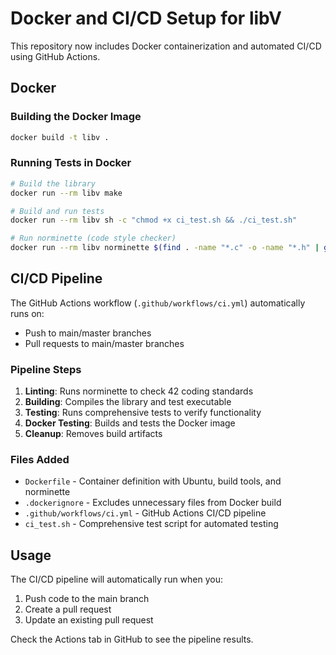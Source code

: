 # Docker and CI/CD Setup for libV

This repository now includes Docker containerization and automated CI/CD using GitHub Actions.

## Docker

### Building the Docker Image

```bash
docker build -t libv .
```

### Running Tests in Docker

```bash
# Build the library
docker run --rm libv make

# Build and run tests
docker run --rm libv sh -c "chmod +x ci_test.sh && ./ci_test.sh"

# Run norminette (code style checker)
docker run --rm libv norminette $(find . -name "*.c" -o -name "*.h" | grep -v test)
```

## CI/CD Pipeline

The GitHub Actions workflow (`.github/workflows/ci.yml`) automatically runs on:
- Push to main/master branches
- Pull requests to main/master branches

### Pipeline Steps

1. **Linting**: Runs norminette to check 42 coding standards
2. **Building**: Compiles the library and test executable
3. **Testing**: Runs comprehensive tests to verify functionality
4. **Docker Testing**: Builds and tests the Docker image
5. **Cleanup**: Removes build artifacts

### Files Added

- `Dockerfile` - Container definition with Ubuntu, build tools, and norminette
- `.dockerignore` - Excludes unnecessary files from Docker build
- `.github/workflows/ci.yml` - GitHub Actions CI/CD pipeline
- `ci_test.sh` - Comprehensive test script for automated testing

## Usage

The CI/CD pipeline will automatically run when you:
1. Push code to the main branch
2. Create a pull request
3. Update an existing pull request

Check the Actions tab in GitHub to see the pipeline results.
